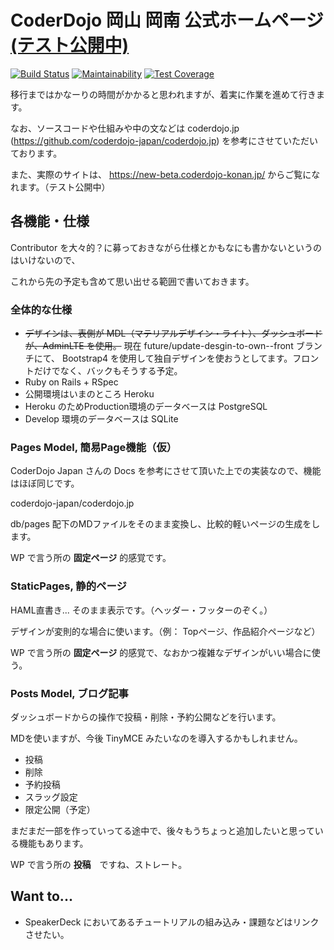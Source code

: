 # CoderDojo 岡山 岡南 公式ホームページ [(テスト公開中)](https://new-beta.coderdojo-konan.jp/)

[![Build Status](https://travis-ci.org/CoderDojo-Konan-Okayama/coderdojo-konan.jp.svg?branch=master)](https://travis-ci.org/CoderDojo-Konan-Okayama/coderdojo-konan.jp)
[![Maintainability](https://api.codeclimate.com/v1/badges/5dc68bf422fb19f6c628/maintainability)](https://codeclimate.com/github/CoderDojo-Konan-Okayama/coderdojo-konan.jp/maintainability)
[![Test Coverage](https://api.codeclimate.com/v1/badges/5dc68bf422fb19f6c628/test_coverage)](https://codeclimate.com/github/CoderDojo-Konan-Okayama/coderdojo-konan.jp/test_coverage)

移行まではかなーりの時間がかかると思われますが、着実に作業を進めて行きます。

なお、ソースコードや仕組みや中の文などは coderdojo.jp (https://github.com/coderdojo-japan/coderdojo.jp) を参考にさせていただいております。

また、実際のサイトは、 https://new-beta.coderdojo-konan.jp/ からご覧になれます。（テスト公開中）


## 各機能・仕様

Contributor を大々的？に募っておきながら仕様とかもなにも書かないというのはいけないので、

これから先の予定も含めて思い出せる範囲で書いておきます。

### 全体的な仕様

- ~~デザインは、表側が MDL（マテリアルデザイン・ライト）、ダッシュボードが、AdminLTE を使用。~~ 現在 future/update-desgin-to-own--front ブランチにて、 Bootstrap4 を使用して独自デザインを使おうとしてます。フロントだけでなく、バックもそうする予定。
- Ruby on Rails + RSpec
- 公開環境はいまのところ Heroku
- Heroku のためProduction環境のデータベースは PostgreSQL
- Develop 環境のデータベースは SQLite

### Pages Model, 簡易Page機能（仮）

CoderDojo Japan さんの Docs を参考にさせて頂いた上での実装なので、機能はほぼ同じです。

coderdojo-japan/coderdojo.jp

db/pages 配下のMDファイルをそのまま変換し、比較的軽いページの生成をします。

WP で言う所の **固定ページ** 的感覚です。

### StaticPages, 静的ページ

HAML直書き... そのまま表示です。（ヘッダー・フッターのぞく。）

デザインが変則的な場合に使います。（例： Topページ、作品紹介ページなど）

WP で言う所の **固定ページ** 的感覚で、なおかつ複雑なデザインがいい場合に使う。

### Posts Model, ブログ記事

ダッシュボードからの操作で投稿・削除・予約公開などを行います。

MDを使いますが、今後 TinyMCE みたいなのを導入するかもしれません。

- 投稿
- 削除
- 予約投稿
- スラッグ設定
- 限定公開（予定）

まだまだ一部を作っていってる途中で、後々もうちょっと追加したいと思っている機能もあります。

WP で言う所の **投稿**　ですね、ストレート。

## Want to...

- SpeakerDeck においてあるチュートリアルの組み込み・課題などはリンクさせたい。
